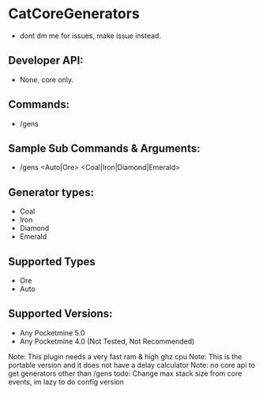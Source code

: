 # CatCoreGenerators
- dont dm me for issues, make issue instead.

## Developer API:
- None, core only.

## Commands:
- /gens
 
## Sample Sub Commands & Arguments:
   - /gens <Auto|Ore> <Coal|Iron|Diamond|Emerald> <Amount>

 ## Generator types:
   - Coal
   - Iron
   - Diamond
   - Emerald

  ## Supported Types
   - Ore
   - Auto

  ## Supported Versions:
   - Any Pocketmine 5.0
   - Any Pocketmine 4.0 (Not Tested, Not Recommended)

Note: This plugin needs a very fast ram & high ghz cpu
Note: This is the portable version and it does not have a delay calculator
Note: no core api to get generators other than /gens
todo: Change max stack size from core events, im lazy to do config version
